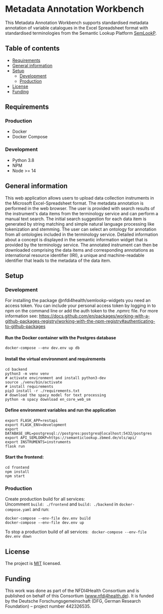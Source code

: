 # Metadata Annotation Workbench
This Metadata Annotation Workbench supports standardised metadata 
annotation of variable catalogues in the Excel Spreadsheet format with standardised terminologies from the Semantic Lookup Platform [SemLookP](https://semanticlookup.zbmed.de/ols/index).

## Table of contents
* [Requirements](#requirements)
* [General information](#general-info)
* [Setup](#setup)
  * [Development](#development)
  * [Production](#production)
* [License](#license)
* [Funding](#funding)

## Requirements
### Production
* Docker
* Docker Compose
### Development
* Python 3.8
* NPM
* Node >= 14

## General information
This web application allows users to upload data collection instruments in the Microsoft Excel-Spreadsheet format. The metadata annotation is performed in the web browser. The user is provided with search results of the instrument's data items from the terminology service and can perform a manual text search. The initial search suggestion for each data item is generated by string matching and simple natural language processing like tokenization and stemming. The user can select an ontology for annotation from all ontologies included in the terminology service. Detailed information about a concept is displayed in the semantic information widget that is provided by the terminology service. The annotated instrument can then be downloaded comprising the data items and corresponding annotations as international resource identifier (IRI), a unique and machine-readable identifier that leads to the metadata of the data item.

## Setup

### Development
For installing the package @nfdi4health/semlookp-widgets you need an access token. You can include your personal access token by logging in to npm on the command line or add the auth token to the .npmrc file. For more information see:
https://docs.github.com/en/packages/working-with-a-github-packages-registry/working-with-the-npm-registry#authenticating-to-github-packages

#### Run the Docker container with the Postgres database
```
docker-compose --env dev.env up db
```
#### Install the virtual environment and requirements
```
cd backend
python3 -m venv venv
# activate environment and install python3-dev
source ./venv/bin/activate
# install requirements
pip3 install -r ./requirements.txt
# download the spacy model for text processing
python -m spacy download en_core_web_sm
```

#### Define environment variables and run the application
```
export FLASK_APP=restapi
export FLASK_ENV=development
export DATABASE_URL=postgresql://postgres:postgres@localhost:5432/postgres
export API_SEMLOOKP=https://semanticlookup.zbmed.de/ols/api/
export INSTRUMENTS=instruments
flask run
```

#### Start the frontend:
```
cd frontend
npm install
npm start
```

### Production

Create production build for all services:  
Uncomment `build: ./frontend` and `build: ./backend` in `docker-compose.yaml` and run:

```
docker-compose --env-file dev.env build
docker-compose --env-file dev.env up
```

To stop a production build of all services:
` docker-compose --env-file dev.env down`

## License
The project is [MIT](LICENSE) licensed.

## Funding
This work was done as part of the NFDI4Health Consortium and is published on behalf of this Consortium (www.nfdi4health.de). 
It is funded by the Deutsche Forschungsgemeinschaft (DFG, German Research Foundation) – project number 442326535.

